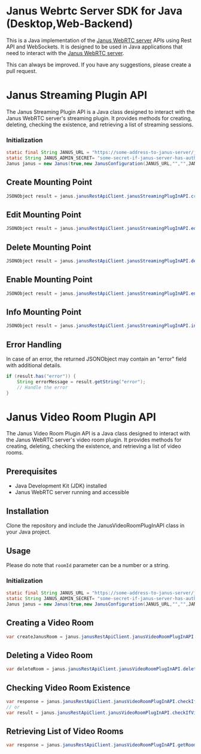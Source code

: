 



# Janus Webrtc Server SDK for Java (Desktop,Web-Backend)

This is a Java implementation of the [Janus WebRTC server](https://github.com/meetecho/janus-gateway) APIs using Rest API and WebSockets. It is designed to be used in Java applications that need to interact with the [Janus WebRTC server](https://github.com/meetecho/janus-gateway).

This can always be improved. If you have any suggestions, please create a pull request.

# Janus Streaming Plugin API

The Janus Streaming Plugin API is a Java class designed to interact with the Janus WebRTC server's streaming plugin. It provides methods for creating, deleting, checking the existence, and retrieving a list of streaming sessions.

### Initialization

```java
static final String JANUS_URL = "https://some-address-to-janus-server/janus";
static String JANUS_ADMIN_SECRET= "some-secret-if-janus-server-has-authentication";
Janus janus = new Janus(true,new JanusConfiguration(JANUS_URL,"","",JANUS_ADMIN_SECRET));
```

## Create Mounting Point

```java
JSONObject result = janus.janusRestApiClient.janusStreamingPlugInAPI.createMountingPoint("rtp", "MountingPoint1", "Description", "metadata", "secret", "1234", true, true, "[{\"type\": \"audio\"}, {\"type\": \"video\"}]");

```

## Edit Mounting Point


```java
JSONObject result = janus.janusRestApiClient.janusStreamingPlugInAPI.editMountingPoint("mountingPointId", true, "New Description", "new_metadata", "new_secret", "5678", true, false);

```


## Delete Mounting Point


```java
JSONObject result = janus.janusRestApiClient.janusStreamingPlugInAPI.deleteMountingPoint("mountingPointId", "secret", true);

```


## Enable Mounting Point


```java
JSONObject result = janus.janusRestApiClient.janusStreamingPlugInAPI.enableMountingPoint("mountingPointId", "secret");

```


## Info Mounting Point


```java
JSONObject result = janus.janusRestApiClient.janusStreamingPlugInAPI.infoMountingPoint("mountingPointId", "secret");

```


## Error Handling

In case of an error, the returned JSONObject may contain an "error" field with additional details.
```java
if (result.has("error")) {
    String errorMessage = result.getString("error");
    // Handle the error
}

```








# Janus Video Room Plugin API


The Janus Video Room Plugin API is a Java class designed to interact with the Janus WebRTC server's video room plugin. It provides methods for creating, deleting, checking the existence, and retrieving a list of video rooms.


## Prerequisites

- Java Development Kit (JDK) installed
- Janus WebRTC server running and accessible

## Installation

Clone the repository and include the JanusVideoRoomPlugInAPI class in your Java project.

## Usage
Please do note that   `roomId` parameter can be a number or a string.

### Initialization

```java
static final String JANUS_URL = "https://some-address-to-janus-server/janus";
static String JANUS_ADMIN_SECRET= "some-secret-if-janus-server-has-authentication";
Janus janus = new Janus(true,new JanusConfiguration(JANUS_URL,"","",JANUS_ADMIN_SECRET));
```

## Creating a Video Room

```java
var createJanusRoom = janus.janusRestApiClient.janusVideoRoomPlugInAPI.createJanusRoom("91","room","1234","1234",5,true,true,"/tmp");
```
## Deleting a Video Room

```java
var deleteRoom = janus.janusRestApiClient.janusVideoRoomPlugInAPI.deleteRoom("91","1234");
```

## Checking Video Room Existence

```java
var response = janus.janusRestApiClient.janusVideoRoomPlugInAPI.checkIfVideoRoomExistsBoolCheck("1234");
// or
var result = janus.janusRestApiClient.janusVideoRoomPlugInAPI.checkIfVideoRoomExists("1234");
```

## Retrieving List of Video Rooms
    
```java
var response = janus.janusRestApiClient.janusVideoRoomPlugInAPI.getRooms();
```





